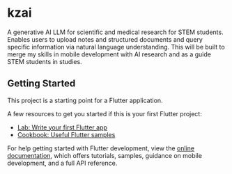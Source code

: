 # kzai

A generative AI LLM for scientific and medical research for STEM students. Enables users to upload notes and structured documents and query specific information via natural language understanding. This will be built to merge my skills in mobile development with AI research and as a guide STEM students in studies.

## Getting Started

This project is a starting point for a Flutter application.

A few resources to get you started if this is your first Flutter project:

- [Lab: Write your first Flutter app](https://docs.flutter.dev/get-started/codelab)
- [Cookbook: Useful Flutter samples](https://docs.flutter.dev/cookbook)

For help getting started with Flutter development, view the
[online documentation](https://docs.flutter.dev/), which offers tutorials,
samples, guidance on mobile development, and a full API reference.
